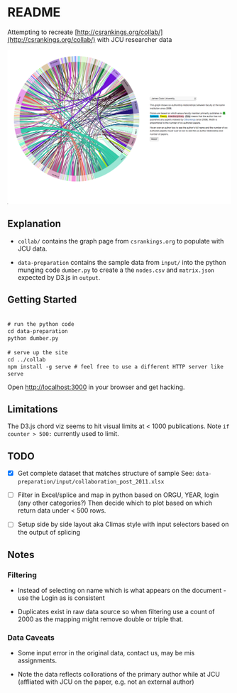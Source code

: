 # README

Attempting to recreate [http://csrankings.org/collab/](http://csrankings.org/collab/) with JCU researcher data

![Screenshot of site](img/screenshot.png)

## Explanation

* `collab/` contains the graph page from `csrankings.org` to populate with JCU data.

* `data-preparation` contains the sample data from `input/` into the python munging code `dumber.py` to create a the `nodes.csv` and `matrix.json` expected by D3.js in `output`.

## Getting Started

```shell

# run the python code
cd data-preparation
python dumber.py

# serve up the site
cd ../collab
npm install -g serve # feel free to use a different HTTP server like
serve
```
Open [http://localhost:3000](http://localhost:3000) in your browser and get hacking.


## Limitations

The D3.js chord viz seems to hit visual limits at < 1000 publications.  Note `if counter > 500:` currently used to limit.

## TODO

- [x] Get complete dataset that matches structure of sample
    See: `data-preparation/input/collaboration_post_2011.xlsx`

- [ ] Filter in Excel/splice and map in python based on ORGU, YEAR, login (any other categories?) Then decide which to plot based on which return data under < 500 rows.

- [ ] Setup side by side layout aka Climas style with input selectors based on the output of splicing 

## Notes

### Filtering

* Instead of selecting on name which is what appears on the document - use the Login as is consistent

* Duplicates exist in raw data source so when filtering use a count of 2000 as the mapping might remove double or triple that.

### Data Caveats

* Some input error in the original data, contact us, may be mis assignments.

* Note the data reflects collorations of the primary author while at JCU (affliated with JCU on the paper, e.g. not an external author)
